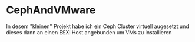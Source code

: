 # CephAndVMware
In desem "kleinen" Projekt habe ich ein Ceph Cluster virtuell augesetzt und dieses dann an einen ESXi Host angebunden um VMs zu installieren

